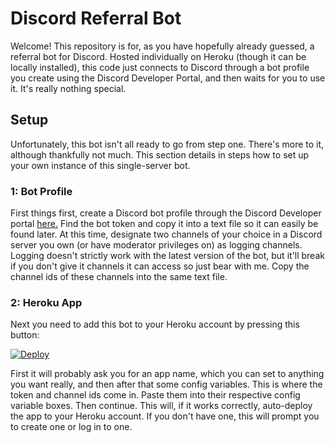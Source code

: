 # Discord Referral Bot

Welcome! This repository is for, as you have hopefully already guessed, a referral bot for Discord. Hosted individually on Heroku (though it can be locally installed), this code just connects to Discord through a bot profile you create using the Discord Developer Portal, and then waits for you to use it. It's really nothing special.

## Setup

Unfortunately, this bot isn't all ready to go from step one. There's more to it, although thankfully not much. This section details in steps how to set up your own instance of this single-server bot.

### 1: Bot Profile

First things first, create a Discord bot profile through the Discord Developer portal [here.](https://discord.com/developers/) Find the bot token and copy it into a text file so it can easily be found later. At this time, designate two channels of your choice in a Discord server you own (or have moderator privileges on) as logging channels. Logging doesn't strictly work with the latest version of the bot, but it'll break if you don't give it channels it can access so just bear with me. Copy the channel ids of these channels into the same text file.

### 2: Heroku App

Next you need to add this bot to your Heroku account by pressing this button:

[![Deploy](https://www.herokucdn.com/deploy/button.svg)](https://heroku.com/deploy?template=https://github.com/geekkid1/ReferralBot)

First it will probably ask you for an app name, which you can set to anything you want really, and then after that some config variables. This is where the token and channel ids come in. Paste them into their respective config variable boxes. Then continue. This will, if it works correctly, auto-deploy the app to your Heroku account. If you don't have one, this will prompt you to create one or log in to one.
